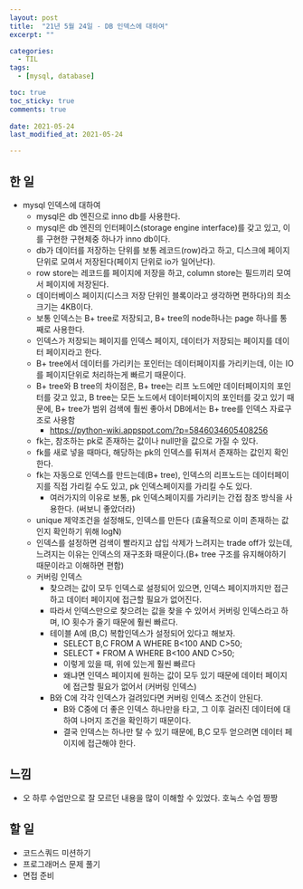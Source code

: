 ```yaml
---
layout: post
title:  "21년 5월 24일 - DB 인덱스에 대하여"
excerpt: ""

categories:
  - TIL
tags:
  - [mysql, database]

toc: true
toc_sticky: true
comments: true
 
date: 2021-05-24
last_modified_at: 2021-05-24

---
```


## 한 일

- mysql 인덱스에 대하여
  - mysql은 db 엔진으로 inno db를 사용한다.
  - mysql은 db 엔진의 인터페이스(storage engine interface)를 갖고 있고, 이를 구현한 구현체중 하나가 inno db이다.
  - db가 데이터를 저장하는 단위를 보통 레코드(row)라고 하고, 디스크에 페이지 단위로 모여서 저장된다(페이지 단위로 io가 일어난다).
  - row store는 레코드를 페이지에 저장을 하고, column store는 필드끼리 모여서 페이지에 저장된다.
  - 데이터베이스 페이지(디스크 저장 단위인 블록이라고 생각하면 편하다)의 최소 크기는 4KB이다.
  - 보통 인덱스는 B+ tree로 저장되고, B+ tree의 node하나는 page 하나를 통째로 사용한다.
  - 인덱스가 저장되는 페이지를 인덱스 페이지, 데이터가 저장되는 페이지를 데이터 페이지라고 한다.
  - B+ tree에서 데이터를 가리키는 포인터는 데이터페이지를 가리키는데, 이는 IO를 페이지단위로 처리하는게 빠르기 때문이다.
  - B+ tree와 B tree의 차이점은, B+ tree는 리프 노드에만 데이터페이지의 포인터를 갖고 있고, B tree는 모든 노드에서 데이터페이지의 포인터를 갖고 있기 때문에, B+ tree가 범위 검색에 훨씬 좋아서 DB에서는 B+ tree를 인덱스 자료구조로 사용함
    - <https://python-wiki.appspot.com/?p=5846034605408256>
  - fk는, 참조하는 pk로 존재하는 값이나 null만을 값으로 가질 수 있다.
  - fk를 새로 넣을 때마다, 해당하는 pk의 인덱스를 뒤져서 존재하는 값인지 확인한다.
  - fk는 자동으로 인덱스를 만드는데(B+ tree), 인덱스의 리프노드는 데이터페이지를 직접 가리킬 수도 있고, pk 인덱스페이지를 가리킬 수도 있다.
    - 여러가지의 이유로 보통, pk 인덱스페이지를 가리키는 간접 참조 방식을 사용한다. (써보니 좋았더라)
  - unique 제약조건을 설정해도, 인덱스를 만든다 (효율적으로 이미 존재하는 값인지 확인하기 위해 logN)
  - 인덱스를 설정하면 검색이 빨라지고 삽입 삭제가 느려지는 trade off가 있는데, 느려지는 이유는 인덱스의 재구조화 때문이다.(B+ tree 구조를 유지해야하기 때문이라고 이해하면 편함)
  - 커버링 인덱스
    - 찾으려는 값이 모두 인덱스로 설정되어 있으면, 인덱스 페이지까지만 접근하고 데이터 페이지에 접근할 필요가 없어진다.
    - 따라서 인덱스만으로 찾으려는 값을 찾을 수 있어서 커버링 인덱스라고 하며, IO 횟수가 줄기 때문에 훨씬 빠르다.
    - 테이블 A에 (B,C) 복합인덱스가 설정되어 있다고 해보자.
      - SELECT B,C FROM A WHERE B<100 AND C>50;
      - SELECT * FROM A WHERE B<100 AND C>50;
      - 이렇게 있을 때, 위에 있는게 훨씬 빠르다
      - 왜냐면 인덱스 페이지에 원하는 값이 모두 있기 때문에 데이터 페이지에 접근할 필요가 없어서 (커버링 인덱스)
    - B와 C에 각각 인덱스가 걸려있다면 커버링 인덱스 조건이 안된다.
      - B와 C중에 더 좋은 인덱스 하나만을 타고, 그 이후 걸러진 데이터에 대하여 나머지 조건을 확인하기 때문이다.
      - 결국 인덱스는 하나만 탈 수 있기 때문에, B,C 모두 얻으려면 데이터 페이지에 접근해야 한다.

## 느낌

- 오 하루 수업만으로 잘 모르던 내용을 많이 이해할 수 있었다. 호눅스 수업 짱짱

## 할 일

- 코드스쿼드 미션하기
- 프로그래머스 문제 풀기
- 면접 준비


